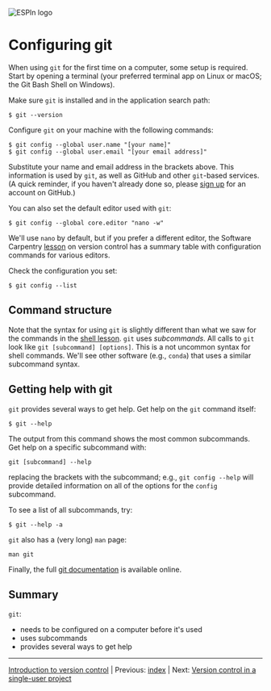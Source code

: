 ![ESPIn logo](https://github.com/csdms/espin/blob/main/media/ESPIn2021.png)

# Configuring git

When using `git` for the first time on a computer,
some setup is required.
Start by opening a terminal
(your preferred terminal app on Linux or macOS;
the Git Bash Shell on Windows).

Make sure `git` is installed and in the application search path:
```
$ git --version
```

Configure `git` on your machine with the following commands:
```
$ git config --global user.name "[your name]"
$ git config --global user.email "[your email address]"
```
Substitute your name and email address in the brackets above.
This information is used by `git`,
as well as GitHub and other `git`-based services.
(A quick reminder,
if you haven't already done so,
please [sign up](https://github.com/signup) for an account on GitHub.)

You can also set the default editor used with `git`:
```
$ git config --global core.editor "nano -w"
```
We'll use `nano` by default,
but if you prefer a different editor,
the Software Carpentry [lesson](https://swcarpentry.github.io/git-novice/02-setup/index.html)
on version control has a summary table
with configuration commands for various editors.

Check the configuration you set:
```
$ git config --list
```


## Command structure

Note that the syntax for using `git` is slightly different than what we saw
for the commands in the [shell lesson](../shell/index.md).
`git` uses *subcommands*.
All calls to `git` look like `git [subcommand] [options]`.
This is a not uncommon syntax for shell commands.
We'll see other software (e.g., `conda`) that uses a similar subcommand syntax.


## Getting help with git

`git` provides several ways to get help.
Get help on the `git` command itself:
```
$ git --help
```
The output from this command shows the most common subcommands.
Get help on a specific subcommand with:
```
git [subcommand] --help
```
replacing the brackets with the subcommand;
e.g., `git config --help` will provide detailed information
on all of the options for the `config` subcommand.

To see a list of all subcommands, try:
```
$ git --help -a
```

`git` also has a (very long) `man` page:
```
man git 
```

Finally,
the full [git documentation](https://git-scm.com/docs) is available online.


## Summary

`git`:

* needs to be configured on a computer before it's used
* uses subcommands
* provides several ways to get help

___

[Introduction to version control](./index.md) |
Previous: [index](./index.md) |
Next: [Version control in a single-user project](./git-single-user-project.md)

